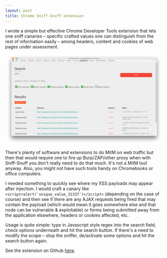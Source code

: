 ```yaml
---
layout: post
title: Chrome Sniff-Snuff extension
---
```


I wrote a simple but effective Chrome Developer Tools extension that lets one sniff canaries – specific crafted values one can distinguish from the rest of information easily – among headers, content and cookies of web pages under assessment.

![Chrome Sniff-Snuff extension](https://raw.githubusercontent.com/0xBADCA7/chrome-sniff-snuff/master/sniffsnuff.png)

 <!--more-->There's plenty of software and extensions to do MitM on web traffic but then that would require one to fire up Burp/ZAP/other proxy when with Sniff-Snuff you don't really need to do that much. It's not a MitM tool anyway. Also, you might not have such tools handy on Chromebooks or office computers.

I needed something to quickly see where my XSS payloads may appear after injection. I would craft a canary like `<script>alert('unique_value_31337')</script>` (depending on the case of course) and then see if there are any AJAX requests being fired that may contain the payload (which would mean it goes somewhere else and that node can be vulnerable & exploitable) or forms being submitted away from the application elsewhere, headers or cookies affected, etc.

Usage is quite simple: type in Javascript style regex into the search field, check options underneath and hit the search button. If there's a need to modify the scope – stop the sniffer, de/activate some options and hit the search button again.

See the extension on Github [here](https://github.com/0xBADCA7/chrome-sniff-snuff).
